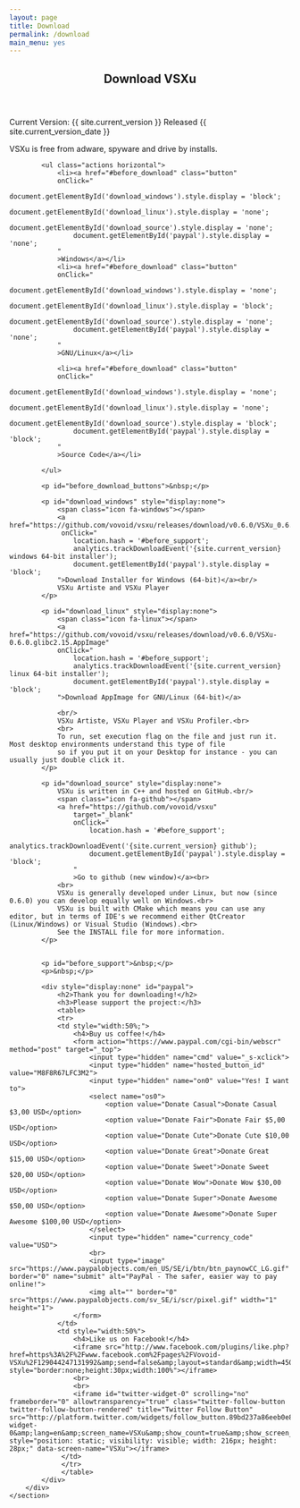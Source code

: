 ```yaml
---
layout: page
title: Download
permalink: /download
main_menu: yes
---
```

<div id="main" class="alt">
    <section id="one">
        <div class="inner">
            <header class="major">
                <h1>Download VSXu</h1>
            </header>
            <p>
              Current Version: {{ site.current_version }} Released {{ site.current_version_date }}
            </p>
            <p>
              VSXu is free from adware, spyware and drive by installs.
            </p>
            <span id="before_download"></span>

            <ul class="actions horizontal">
                <li><a href="#before_download" class="button" 
                onClick="
                    document.getElementById('download_windows').style.display = 'block'; 
                    document.getElementById('download_linux').style.display = 'none';
                    document.getElementById('download_source').style.display = 'none';
                    document.getElementById('paypal').style.display = 'none';
                "
                >Windows</a></li>
                <li><a href="#before_download" class="button" 
                onClick="
                    document.getElementById('download_windows').style.display = 'none'; 
                    document.getElementById('download_linux').style.display = 'block';
                    document.getElementById('download_source').style.display = 'none';
                    document.getElementById('paypal').style.display = 'none';
                "
                >GNU/Linux</a></li>
                
                <li><a href="#before_download" class="button" 
                onClick="
                    document.getElementById('download_windows').style.display = 'none'; 
                    document.getElementById('download_linux').style.display = 'none';
                    document.getElementById('download_source').style.display = 'block';
                    document.getElementById('paypal').style.display = 'block';
                "
                >Source Code</a></li>

            </ul>
        
            <p id="before_download_buttons">&nbsp;</p>

            <p id="download_windows" style="display:none">
                <span class="icon fa-windows"></span>
                <a href="https://github.com/vovoid/vsxu/releases/download/v0.6.0/VSXu_0.6.0_amd64.exe"
                 onClick="
                    location.hash = '#before_support';
                    analytics.trackDownloadEvent('{site.current_version} windows 64-bit installer');
                    document.getElementById('paypal').style.display = 'block';
                ">Download Installer for Windows (64-bit)</a><br/>
                VSXu Artiste and VSXu Player
            </p>
            
            <p id="download_linux" style="display:none">
                <span class="icon fa-linux"></span>
                <a href="https://github.com/vovoid/vsxu/releases/download/v0.6.0/VSXu-0.6.0.glibc2.15.AppImage" 
                onClick="
                    location.hash = '#before_support';
                    analytics.trackDownloadEvent('{site.current_version} linux 64-bit installer');
                    document.getElementById('paypal').style.display = 'block';
                ">Download AppImage for GNU/Linux (64-bit)</a>
                
                <br/>
                VSXu Artiste, VSXu Player and VSXu Profiler.<br>
                <br>
                To run, set execution flag on the file and just run it. Most desktop environments understand this type of file
                so if you put it on your Desktop for instance - you can usually just double click it.
            </p>

            <p id="download_source" style="display:none">
                VSXu is written in C++ and hosted on GitHub.<br/>
                <span class="icon fa-github"></span>
                <a href="https://github.com/vovoid/vsxu" 
                    target="_blank"
                    onClick="
                        location.hash = '#before_support';
                        analytics.trackDownloadEvent('{site.current_version} github');
                        document.getElementById('paypal').style.display = 'block';
                    "
                    >Go to github (new window)</a><br>
                <br>
                VSXu is generally developed under Linux, but now (since 0.6.0) you can develop equally well on Windows.<br>
                VSXu is built with CMake which means you can use any editor, but in terms of IDE's we recommend either QtCreator (Linux/Windows) or Visual Studio (Windows).<br>
                See the INSTALL file for more information.
            </p>


            <p id="before_support">&nbsp;</p>
            <p>&nbsp;</p>

            <div style="display:none" id="paypal">
                <h2>Thank you for downloading!</h2>
                <h3>Please support the project:</h3>
                <table>
                <tr>
                <td style="width:50%;">
                    <h4>Buy us coffee!</h4>
                    <form action="https://www.paypal.com/cgi-bin/webscr" method="post" target="_top">
                        <input type="hidden" name="cmd" value="_s-xclick">
                        <input type="hidden" name="hosted_button_id" value="M8F8R67LFC3M2">
                        <input type="hidden" name="on0" value="Yes! I want to">
                        <select name="os0">
                            <option value="Donate Casual">Donate Casual $3,00 USD</option>
                            <option value="Donate Fair">Donate Fair $5,00 USD</option>
                            <option value="Donate Cute">Donate Cute $10,00 USD</option>
                            <option value="Donate Great">Donate Great $15,00 USD</option>
                            <option value="Donate Sweet">Donate Sweet $20,00 USD</option>
                            <option value="Donate Wow">Donate Wow $30,00 USD</option>
                            <option value="Donate Super">Donate Awesome $50,00 USD</option>
                            <option value="Donate Awesome">Donate Super Awesome $100,00 USD</option>
                        </select>
                        <input type="hidden" name="currency_code" value="USD">
                        <br>
                        <input type="image" src="https://www.paypalobjects.com/en_US/SE/i/btn/btn_paynowCC_LG.gif" border="0" name="submit" alt="PayPal - The safer, easier way to pay online!">
                        <img alt="" border="0" src="https://www.paypalobjects.com/sv_SE/i/scr/pixel.gif" width="1" height="1">
                    </form>
                </td>
                <td style="width:50%">
                    <h4>Like us on Facebook!</h4>
                    <iframe src="http://www.facebook.com/plugins/like.php?href=https%3A%2F%2Fwww.facebook.com%2Fpages%2FVovoid-VSXu%2F129044247131992&amp;send=false&amp;layout=standard&amp;width=450&amp;show_faces=false&amp;action=like&amp;colorscheme=dark&amp;font&amp;height=35" style="border:none;height:30px;width:100%"></iframe>
                    <br>
                    <br>
                    <iframe id="twitter-widget-0" scrolling="no" frameborder="0" allowtransparency="true" class="twitter-follow-button twitter-follow-button-rendered" title="Twitter Follow Button" src="http://platform.twitter.com/widgets/follow_button.89bd237a86eeb0e8b1de842a4b88b09b.en.html#dnt=false&amp;id=twitter-widget-0&amp;lang=en&amp;screen_name=VSXu&amp;show_count=true&amp;show_screen_name=true&amp;size=l&amp;time=1490522543370" style="position: static; visibility: visible; width: 216px; height: 28px;" data-screen-name="VSXu"></iframe>
                 </td>
                 </tr>
                 </table>
            </div>
        </div>
    </section>
</div>

